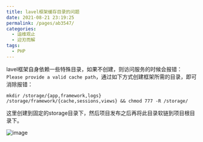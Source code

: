```yaml
---
title: lavel框架缓存目录的问题
date: 2021-08-21 23:19:25
permalink: /pages/ab3547/
categories:
  - 运维观止
  - 迎刃而解
tags:
  - PHP
---
```


lavel框架自身依赖一些特殊目录，如果不创建，则访问服务的时候会报错：`Please provide a valid cache path`，通过如下方式创建框架所需的目录，即可消除报错：

```
mkdir /storage/{app,framework,logs} /storage/framework/{cache,sessions,views} && chmod 777 -R /storage/
```

这里创建到固定的storage目录下，然后项目发布之后再将此目录软链到项目根目录下。

![image](https://tvax3.sinaimg.cn/large/008k1Yt0ly1gtotpkjcsrj61hc0xce8102.jpg)
